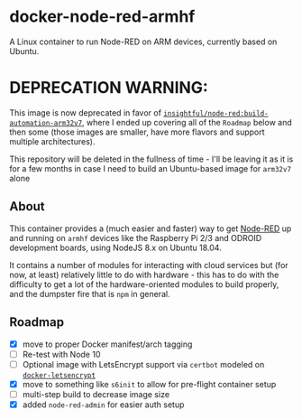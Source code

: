 # docker-node-red-armhf

A Linux container to run Node-RED on ARM devices, currently based on Ubuntu.

# DEPRECATION WARNING:

This image is now deprecated in favor of [`insightful/node-red:build-automation-arm32v7`](https://github.com/insightfulsystems/node-red), where I ended up covering all of the `Roadmap` below and then some (those images are smaller, have more flavors and support multiple architectures).

This repository will be deleted in the fullness of time - I'll be leaving it as it is for a few months in case I need to build an Ubuntu-based image for `arm32v7` alone

## About

This container provides a (much easier and faster) way to get [Node-RED][nr] up and running on `armhf` devices like the Raspberry Pi 2/3 and ODROID development boards, using NodeJS 8.x on Ubuntu 18.04.

It contains a number of modules for interacting with cloud services but (for now, at least) relatively little to do with hardware - this has to do with the difficulty to get a lot of the hardware-oriented modules to build properly, and the dumpster fire that is `npm` in general.

## Roadmap

- [x] move to proper Docker manifest/arch tagging
- [ ] Re-test with Node 10
- [ ] Optional image with LetsEncrypt support via `certbot` modeled on [`docker-letsencrypt`][dle]
- [x] move to something like `s6init` to allow for pre-flight container setup
- [ ] multi-step build to decrease image size
- [x] added `node-red-admin` for easier auth setup

[nr]: http://nodered.org
[dle]: https://github.com/linuxserver/docker-letsencrypt

